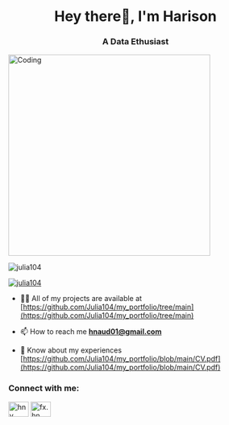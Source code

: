 
<h1 align="center">Hey there👋, I'm Harison </h1>
<h3 align="center">A Data Ethusiast</h3>

<img align="top" alt="Coding" width="400" src="https://share.creavite.co/293DcNxq0GVScCP2.gif">

<p align="left"> <img src="https://komarev.com/ghpvc/?username=julia104&label=Profile%20views&color=0e75b6&style=flat" alt="julia104" /> </p>

<p align="left"> <a href="https://github.com/ryo-ma/github-profile-trophy"><img src="https://github-profile-trophy.vercel.app/?username=julia104" alt="julia104" /></a> </p>



- 👨‍💻 All of my projects are available at [https://github.com/Julia104/my_portfolio/tree/main](https://github.com/Julia104/my_portfolio/tree/main)

- 📫 How to reach me **hnaud01@gmail.com**

- 📄 Know about my experiences [https://github.com/Julia104/my_portfolio/blob/main/CV.pdf](https://github.com/Julia104/my_portfolio/blob/main/CV.pdf)

<h3 align="left">Connect with me:</h3>
<p align="left">
<a href="https://linkedin.com/in/hnv" target="blank"><img align="center" src="https://raw.githubusercontent.com/rahuldkjain/github-profile-readme-generator/master/src/images/icons/Social/linked-in-alt.svg" alt="hnv" height="30" width="40" /></a>
<a href="https://instagram.com/fx.hn" target="blank"><img align="center" src="https://raw.githubusercontent.com/rahuldkjain/github-profile-readme-generator/master/src/images/icons/Social/instagram.svg" alt="fx.hn" height="30" width="40" /></a>
</p>



